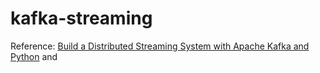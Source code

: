 # kafka-streaming

Reference:
[Build a Distributed Streaming System with Apache Kafka and Python](https://scotch.io/tutorials/build-a-distributed-streaming-system-with-apache-kafka-and-python) and 
